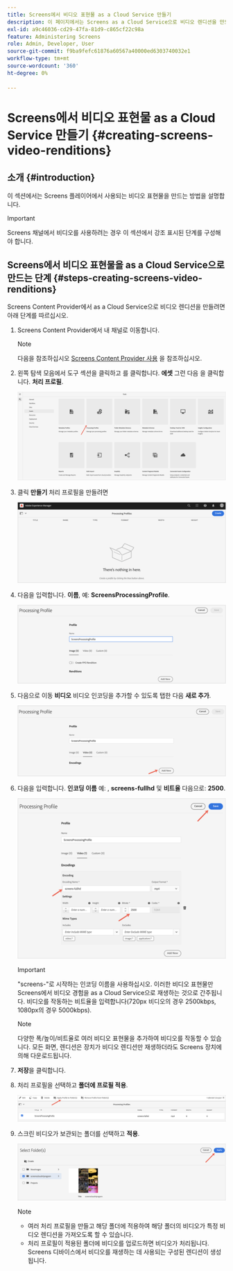 ```yaml
---
title: Screens에서 비디오 표현물 as a Cloud Service 만들기
description: 이 페이지에서는 Screens as a Cloud Service으로 비디오 렌디션을 만드는 방법에 대해 설명합니다.
exl-id: a9c46036-cd29-47fa-81d9-c865cf22c98a
feature: Administering Screens
role: Admin, Developer, User
source-git-commit: f9ba9fefc61876a60567a40000ed6303740032e1
workflow-type: tm+mt
source-wordcount: '360'
ht-degree: 0%

---
```


# Screens에서 비디오 표현물 as a Cloud Service 만들기 {#creating-screens-video-renditions}

## 소개 {#introduction}

이 섹션에서는 Screens 플레이어에서 사용되는 비디오 표현물을 만드는 방법을 설명합니다.

>[!IMPORTANT]
>Screens 채널에서 비디오를 사용하려는 경우 이 섹션에서 강조 표시된 단계를 구성해야 합니다.

## Screens에서 비디오 표현물을 as a Cloud Service으로 만드는 단계 {#steps-creating-screens-video-renditions}

Screens Content Provider에서 as a Cloud Service으로 비디오 렌디션을 만들려면 아래 단계를 따르십시오.

1. Screens Content Provider에서 내 채널로 이동합니다.

   >[!NOTE]
   >다음을 참조하십시오 [Screens Content Provider 사용](https://experienceleague.adobe.com/docs/experience-manager-cloud-service/content/screens-as-cloud-service/configure-screens-cloud/using-screens-content-provider.html#screens-content-provider) 을 참조하십시오.

1. 왼쪽 탐색 모음에서 도구 섹션을 클릭하고 를 클릭합니다. **에셋** 그런 다음 을 클릭합니다. **처리 프로필**.

   ![처리 프로필 을 클릭합니다](/help/screens-cloud/assets/configure/screens-cp-3.png)

1. 클릭 **만들기** 처리 프로필을 만들려면

   ![만들기 를 클릭합니다](/help/screens-cloud/assets/configure/screens-video-2.png)

1. 다음을 입력합니다. **이름**, 예: **ScreensProcessingProfile**.

   ![[이름] 필드를 강조 표시하는 [처리 프로필] 대화 상자](/help/screens-cloud/assets/configure/screens-video-3.png)

1. 다음으로 이동 **비디오** 비디오 인코딩을 추가할 수 있도록 탭한 다음 **새로 추가**.

   ![새로 추가 버튼이 강조 표시된 처리 프로필 대화 상자](/help/screens-cloud/assets/configure/screens-video-4a.png)

1. 다음을 입력합니다. **인코딩 이름** 예: , **screens-fullhd** 및 **비트율** 다음으로: **2500**.

   ![저장 버튼이 강조 표시된 처리 프로필 대화 상자.](/help/screens-cloud/assets/configure/screens-video-4.png)

   >[!IMPORTANT]
   >&quot;screens-&quot;로 시작하는 인코딩 이름을 사용하십시오. 이러한 비디오 표현물만 Screens에서 비디오 경험을 as a Cloud Service으로 재생하는 것으로 간주됩니다. 비디오를 작동하는 비트율을 입력합니다(720px 비디오의 경우 2500kbps, 1080px의 경우 5000kbps).

   >[!NOTE]
   >다양한 폭/높이/비트율로 여러 비디오 표현물을 추가하여 비디오를 작동할 수 있습니다. 모든 화면, 렌디션은 장치가 비디오 렌디션만 재생하더라도 Screens 장치에 의해 다운로드됩니다.

1. **저장**&#x200B;을 클릭합니다.

1. 처리 프로필을 선택하고 **폴더에 프로필 적용**.

   ![폴더에 프로필 적용](/help/screens-cloud/assets/configure/screens-video-5.png)

1. 스크린 비디오가 보관되는 폴더를 선택하고 **적용**.

   ![적용 을 클릭합니다](/help/screens-cloud/assets/configure/screens-video-6.png)

   >[!NOTE]
   >
   >* 여러 처리 프로필을 만들고 해당 폴더에 적용하여 해당 폴더의 비디오가 특정 비디오 렌디션을 가져오도록 할 수 있습니다.
   >* 처리 프로필이 적용된 폴더에 비디오를 업로드하면 비디오가 처리됩니다. Screens 디바이스에서 비디오를 재생하는 데 사용되는 구성된 렌디션이 생성됩니다.
